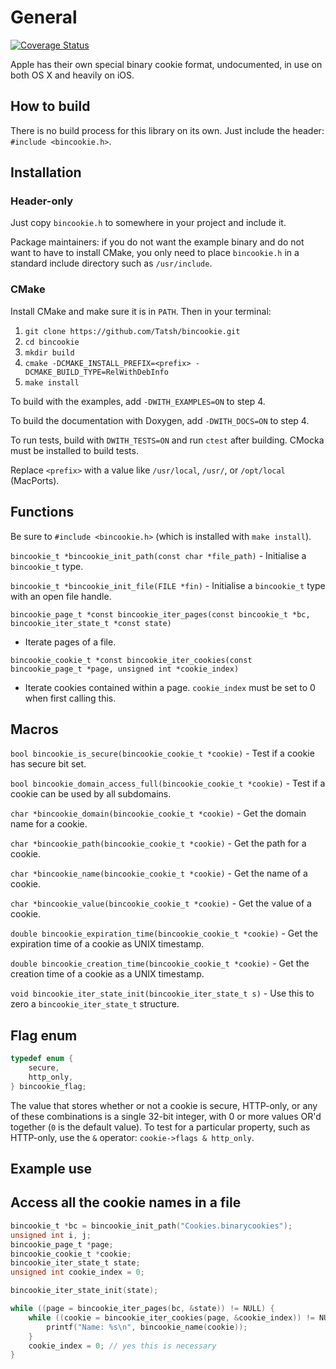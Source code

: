 # General

[![Coverage Status](https://coveralls.io/repos/github/Tatsh/bincookie/badge.svg?branch=master)](https://coveralls.io/github/Tatsh/bincookie?branch=master)

Apple has their own special binary cookie format, undocumented, in use on both OS X and heavily on iOS.

## How to build

There is no build process for this library on its own. Just include the header:
`#include <bincookie.h>`.

## Installation

### Header-only

Just copy `bincookie.h` to somewhere in your project and include it.

Package maintainers: if you do not want the example binary and do not want to have to install CMake,
you only need to place `bincookie.h` in a standard include directory such as `/usr/include`.

### CMake

Install CMake and make sure it is in `PATH`. Then in your terminal:

1. `git clone https://github.com/Tatsh/bincookie.git`
2. `cd bincookie`
3. `mkdir build`
4. `cmake -DCMAKE_INSTALL_PREFIX=<prefix> -DCMAKE_BUILD_TYPE=RelWithDebInfo`
5. `make install`

To build with the examples, add `-DWITH_EXAMPLES=ON` to step 4.

To build the documentation with Doxygen, add `-DWITH_DOCS=ON` to step 4.

To run tests, build with `DWITH_TESTS=ON` and run `ctest` after building. CMocka must be installed
to build tests.

Replace `<prefix>` with a value like `/usr/local`, `/usr/`, or `/opt/local` (MacPorts).

## Functions

Be sure to `#include <bincookie.h>` (which is installed with `make install`).

`bincookie_t *bincookie_init_path(const char *file_path)` - Initialise a `bincookie_t` type.

`bincookie_t *bincookie_init_file(FILE *fin)` - Initialise a `bincookie_t` type with an open file handle.

`bincookie_page_t *const bincookie_iter_pages(const bincookie_t *bc, bincookie_iter_state_t *const state)`

- Iterate pages of a file.

`bincookie_cookie_t *const bincookie_iter_cookies(const bincookie_page_t *page, unsigned int *cookie_index)`

- Iterate cookies contained within a page. `cookie_index` must be set to 0 when first calling this.

## Macros

`bool bincookie_is_secure(bincookie_cookie_t *cookie)` - Test if a cookie has secure bit set.

`bool bincookie_domain_access_full(bincookie_cookie_t *cookie)` - Test if a cookie can be used by all
subdomains.

`char *bincookie_domain(bincookie_cookie_t *cookie)` - Get the domain name for a cookie.

`char *bincookie_path(bincookie_cookie_t *cookie)` - Get the path for a cookie.

`char *bincookie_name(bincookie_cookie_t *cookie)` - Get the name of a cookie.

`char *bincookie_value(bincookie_cookie_t *cookie)` - Get the value of a cookie.

`double bincookie_expiration_time(bincookie_cookie_t *cookie)` - Get the expiration time of a cookie
as UNIX timestamp.

`double bincookie_creation_time(bincookie_cookie_t *cookie)` - Get the creation time of a cookie as
a UNIX timestamp.

`void bincookie_iter_state_init(bincookie_iter_state_t s)` - Use this to zero a
`bincookie_iter_state_t` structure.

## Flag enum

```c
typedef enum {
    secure,
    http_only,
} bincookie_flag;
```

The value that stores whether or not a cookie is secure, HTTP-only, or any of these combinations is
a single 32-bit integer, with 0 or more values OR'd together (`0` is the default value). To test for
a particular property, such as HTTP-only, use the `&` operator: `cookie->flags & http_only`.

## Example use

## Access all the cookie names in a file

```c
bincookie_t *bc = bincookie_init_path("Cookies.binarycookies");
unsigned int i, j;
bincookie_page_t *page;
bincookie_cookie_t *cookie;
bincookie_iter_state_t state;
unsigned int cookie_index = 0;

bincookie_iter_state_init(state);

while ((page = bincookie_iter_pages(bc, &state)) != NULL) {
    while ((cookie = bincookie_iter_cookies(page, &cookie_index)) != NULL) {
        printf("Name: %s\n", bincookie_name(cookie));
    }
    cookie_index = 0; // yes this is necessary
}
```
